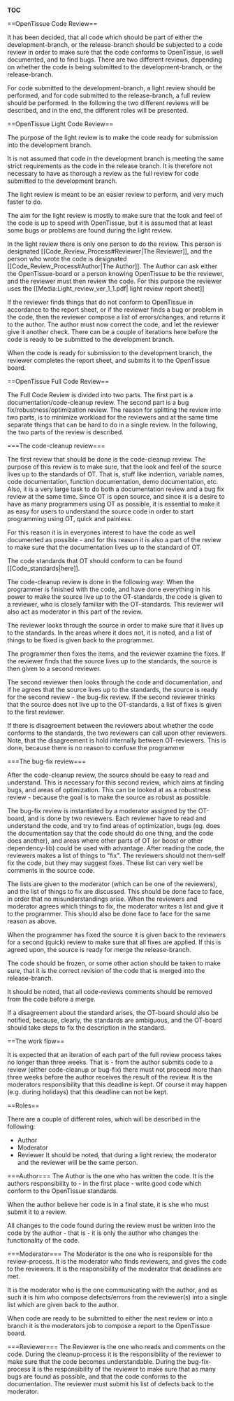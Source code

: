 __TOC__

==OpenTissue Code Review==

It has been decided, that all code which should be part of either the
development-branch, or the release-branch should be subjected to a
code review in order to make sure that the code conforms to
OpenTissue, is well documented, and to find bugs.
There are two different reviews, depending on whether the code is
being submitted to the development-branch, or the release-branch.

For code submitted to the development-branch, a light review should be
performed, and for code submitted to the release-branch, a full review
should be performed.
In the following the two different reviews will be described, and in
the end, the different roles will be presented.

==OpenTissue Light Code Review==

The purpose of the light review is to make the code ready for
submission into the development branch.

It is not assumed that code in the development branch is meeting the
same strict requirements as the code in the release branch.
It is therefore not necessary to have as thorough a review as the
full review for code submitted to the development branch.

The light review is meant to be an easier review to perform, and very
much faster to do.

The aim for the light review is mostly to make sure that the look and feel of the code is up
to speed with OpenTissue, but it is assumed that at least some bugs or
problems are found during the light review.

In the light review there is only one person to do the review. This
person is designated [[Code_Review_Process#Reviewer|The Reviewer]], and the person who wrote the code
is designated [[Code_Review_Process#Author|The Author]].
The Author can ask either the OpenTissue-board or a person knowing OpenTissue to  be the reviewer, and the reviewer must
then review the code. For this purpose the reviewer uses the [[Media:Light_review_ver_1_1.pdf| light review report sheet]]

If the reviewer finds things that do not conform to OpenTissue in
accordance to the report sheet, or if the reviewer finds a bug or
problem in the code, then the reviewer compose a list of
errors/changes, and returns it to the author.
The author must now correct the code, and let the reviewer give it
another check. There can be a couple of iterations here before the
code is ready to be submitted to the development branch.

When the code is ready for submission to the development branch, the
reviewer completes the report sheet, and submits it to the OpenTissue
board.

==OpenTissue Full Code Review==

The Full Code Review is divided into two parts.
The first part is a documentation/code-cleanup review.
The second part is a bug fix/robustness/optimization review.
The reason for splitting the review into two parts, is to minimize
workload for the reviewers and at the same time separate things that
can be hard to do in a single review.
In the following, the two parts of the review is described.

===The code-cleanup review===

The first review that should be done is the code-cleanup review.
The purpose of this review is to make sure, that the look and feel of
the source lives up to the standards of OT. That is, stuff like
indention, variable names, code documentation, function documentation,
demo documentation, etc.
Also, it is a very large task to do both a documentation review and a
bug fix review at the same time.
Since OT is open source, and since it is a desire to have as many
programmers using OT as possible, it is essential to make it as easy for
users to understand the source code in order to start programming using OT,
quick and painless.

For this reason it is in everyones interest to have the code as well
documented as possible - and for this reason it is also a part of the
review to make sure that the documentation lives up to the standard of
OT.

The code standards that OT should conform to can be found [[Code_standards|here]].

The code-cleanup review is done in the following way:
When the programmer is finished with the code, and have done
everything in his power to make the source live up to the
OT-standards, the code is given to a reviewer, who is closely
familiar with the OT-standards. This reviewer will also act as
moderator in this part of the review.

The reviewer looks through the source in order to make sure that it
lives up to the standards. In the areas where it does not, it is
noted, and a list of things to be fixed is given back to the
programmer.

The programmer then fixes the items, and the reviewer examine the
fixes. If the reviewer finds that the source lives up to the standards,
the source is then given to a second reviewer.

The second reviewer then looks through the code and documentation, and
if he agrees that the source lives up to the standards, the source is
ready for the second review - the bug-fix review. If the second
reviewer thinks that the source does not live up to the OT-standards,
a list of fixes is given to the first reviewer.

If there is disagreement between the reviewers about whether the code
conforms to the standards, the two reviewers can call upon other reviewers.
Note, that the disagreement is hold internally between
OT-reviewers. This is done, because there is no reason to confuse the
programmer

===The bug-fix review===

After the code-cleanup review, the source should be easy to read and
understand.
This is necessary for this second review, which aims at finding bugs,
and areas of optimization. This can be looked at as a robustness
review - because the goal is to make the source as robust as possible.

The bug-fix review is instantiated by a moderator assigned by the
OT-board, and is done by two reviewers. Each reviewer have to read and
understand the code, and try to find areas of optimization, bugs
(eg. does the documentation say that the code should do one thing, and
the code does another), and areas where other parts of OT (or boost or
other dependency-lib) could be used with advantage.
After reading the code, the reviewers makes a list of things to
"fix". The reviewers should not them-self fix the code, but they may
suggest fixes.
These list can very well be comments in the source code.

The lists are given to the moderator (which can be one of the
reviewers), and the list of things to fix are discussed. This should be
done face to face, in order that no misunderstandings arise. When the
reviewers and moderator agrees which things to fix, the moderator
writes a list and give it to the programmer. This should also be done
face to face for the same reason as above.

When the programmer has fixed the source it is given back to the
reviewers for a second (quick) review to make sure that all fixes are
applied. If this is agreed upon, the source is ready for merge the release-branch.

The code should be frozen, or some other action should be taken to
make sure, that it is the correct revision of the code that is merged
into the release-branch.

It should be noted, that all code-reviews comments should be removed
from the code before a merge.

If a disagreement about the standard arises, the OT-board should also
be notified, because, clearly, the standards are ambiguous, and the
OT-board should take steps to fix the description in the standard.

==The work flow==

It is expected that an iteration of each part of the full review
process takes no longer than three weeks.
That is - from the author submits code to a review (either
code-cleanup or bug-fix) there must not proceed more than three
weeks before the author receives the result of the review.
It is the moderators responsibility that this deadline is kept.
Of course it may happen (e.g. during holidays) that this deadline can
not be kept.

==Roles==

There are a couple of different roles, which will be described in the
following:
* Author
* Moderator
* Reviewer
It should be noted, that during a light review, the moderator and the
reviewer will be the same person.

===Author===
The Author is the one who has written the code. It is the authors
responsibility to - in the first place - write good code which conform
to the OpenTissue standards.

When the author believe her code is in a final state, it is she who must submit
it to a review.

All changes to the code found during the review must be written into
the code by the author - that is - it is only the author who changes
the functionality of the code.

===Moderator===
The Moderator is the one who is responsible for the review-process.
It is the moderator who finds reviewers, and gives the code to the
reviewers. It is the responsibility of the moderator that deadlines
are met.

It is the moderator who is the one communicating with the author, and
as such it is him who compose defects/errors from the reviewer(s) into
a single list which are given back to the author.

When code are ready to be submitted to either the next review or into
a branch it is the moderators job to compose a report to the
OpenTissue board.

===Reviewer===
The Reviewer is the one who reads and comments on the code.
During the cleanup-process it is the responsibility of the reviewer to
make sure that the code becomes understandable.
During the bug-fix-process it is the responsibility of the reviewer to
make sure that as many bugs are found as possible, and that the code
conforms to the documentation.
The reviewer must submit his list of defects back to the moderator.
